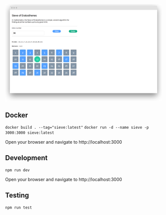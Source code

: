 ![Screenshot](/screenshot.png?raw=true "Screenshot")

## Docker

`docker build . --tag="sieve:latest"`
`docker run -d --name sieve -p 3000:3000 sieve:latest`

Open your browser and navigate to http://localhost:3000

## Development

`npm run dev`

Open your browser and navigate to http://localhost:3000

## Testing

`npm run test`
